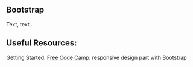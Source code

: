 ## Bootstrap

Text, text.. 

## Useful Resources: 

Getting Started: [Free Code Camp](https://www.freecodecamp.com/map-aside#nested-collapseResponsiveDesignwithBootstrap): responsive design part with Bootstrap
